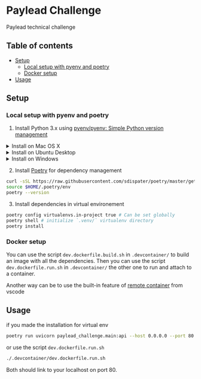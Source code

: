 # Paylead Challenge <!-- omit in toc -->

Paylead technical challenge

## Table of contents <!-- omit in toc -->

- [Setup](#setup)
  - [Local setup with pyenv and poetry](#local-setup-with-pyenv-and-poetry)
  - [Docker setup](#docker-setup)
- [Usage](#usage)
## Setup

### Local setup with pyenv and poetry

1. Install Python 3.x using [pyenv/pyenv: Simple Python version management](https://github.com/pyenv/pyenv#installation)

<details>
    <summary>Install on Mac OS X</summary>

    ```sh
    #eg on Mac Os X
    brew update
    brew install pyenv
    pyenv install 3.6.12 # or any other ^3.6
    ```

</details>

<details>
    <summary>Install on Ubuntu Desktop</summary>

    ```bash
    git clone https://github.com/pyenv/pyenv ~/.pyenv
    echo 'export PYENV_ROOT="$HOME/.pyenv"' >> ~/.zshrc # or >> ~/.bashrc
    echo 'export PATH="$PYENV_ROOT/bin:$PATH"' >> ~/.zshrc # or >> ~/.bashrc
    echo -e 'if command -v pyenv 1>/dev/null 2>&1; then\n eval "$(pyenv init -)"\nfi' >> ~/.zshrc # or ~/.bash_profile
    source ~/.zshrc # or >> ~/.bashrc
    pyenv install 3.6.12 # or any other ^3.6
    ```

</details>

<details>
    <summary>Install on Windows</summary>

    Follow you prefered installation from [pyenv-win](https://github.com/pyenv-win/pyenv-win#get-pyenv-win)

    ```powershell
    pyenv install 3.6.12 # or any other ^3.6
    ```

</details>

2. Install [Poetry](https://poetry.eustace.io/) for dependency management

```sh
curl -sSL https://raw.githubusercontent.com/sdispater/poetry/master/get-poetry.py | python
source $HOME/.poetry/env
poetry --version
```

3. Install dependencies in virtual environement

```sh
poetry config virtualenvs.in-project true # Can be set globally
poetry shell # initialize `.venv/` virtualenv directory
poetry install
```

### Docker setup

You can use the script `dev.dockerfile.build.sh` in `.devcontainer/` to build an image with all the dependencies.
Then you can use the script `dev.dockerfile.run.sh` in `.devcontainer/` the other one to run and attach to a container.

Another way can be to use the built-in feature of [remote
container](https://code.visualstudio.com/docs/remote/containers) from vscode

## Usage

if you made the installation for virtual env

```sh
poetry run uvicorn paylead_challenge.main:api --host 0.0.0.0 --port 80
```

or use the script `dev.dockerfile.run.sh`

```sh
./.devcontainer/dev.dockerfile.run.sh
```

Both should link to your localhost on port 80.
